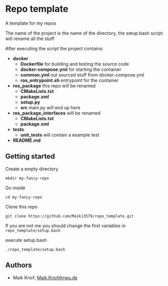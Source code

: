 # Repo template
A template for my repos

The name of the project is the name of the directory, the setup.bash script will rename all the stuff

After executing the script the project contains:
- **docker** 
  - **Dockerfile** for building and testing the source code
  - **docker-compose.yml** for starting the container
  - **common.yml** out sourced stuff from docker-compose.yml
  - **ros_entrypoint.sh** entrypoint for the container
- **ros_package** this repo will be renamed
  - **CMakeLists.txt**
  - **package.xml**
  - **setup.py**
  - **src** main.py will end up here
- **ros_package_interfaces** will be renamed
  - **CMakeLists.txt**
  - **package.xml**
- **tests**
  - **unit_tests** will contain a example test
- **README.md**

## Getting started
Create a empty directory 
```
mkdir my-fancy-repo
```
Go inside
```
cd my-fancy-repo
```

Clone this repo
```
git clone https://github.com/Maik13579/repo_template.git
```

If you are not me you should change the first variables in `repo_template/setup.bash`

execute setup.bash
```
./repo_template/setup.bash
```

## Authors
 - Maik Knof; Maik.Knof@rwu.de
